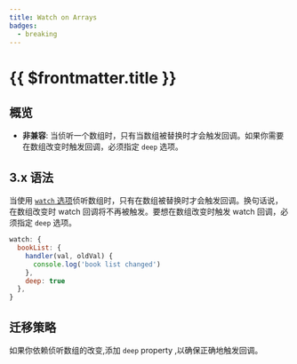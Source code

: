 ```yaml
---
title: Watch on Arrays
badges:
  - breaking
---
```


# {{ $frontmatter.title }} <MigrationBadges :badges="$frontmatter.badges" />

## 概览

- **非兼容**: 当侦听一个数组时，只有当数组被替换时才会触发回调。如果你需要在数组改变时触发回调，必须指定 `deep` 选项。
## 3.x 语法

当使用 [`watch` 选项](/api/options-data.html#watch)侦听数组时，只有在数组被替换时才会触发回调。换句话说，在数组改变时 watch 回调将不再被触发。要想在数组改变时触发 watch 回调，必须指定 `deep` 选项。

```js
watch: {
  bookList: {
    handler(val, oldVal) {
      console.log('book list changed')
    },
    deep: true
  },
}
```

## 迁移策略

如果你依赖侦听数组的改变,添加 `deep` property ,以确保正确地触发回调。 
